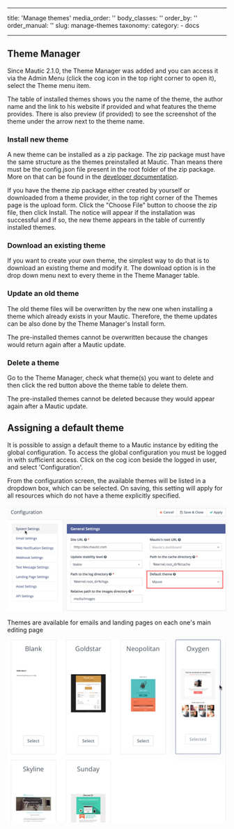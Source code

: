 ---
title: 'Manage themes'
media_order: ''
body_classes: ''
order_by: ''
order_manual: ''
slug: manage-themes
taxonomy:
    category:
        - docs

------------------
## Theme Manager

Since Mautic 2.1.0, the Theme Manager was added and you can access it via the Admin Menu (click the cog icon in the top right corner to open it), select the Theme menu item.

The table of installed themes shows you the name of the theme, the author name and the link to his website if provided and what features the theme provides. There is also preview (if provided) to see the screenshot of the theme under the arrow next to the theme name.

### Install new theme

A new theme can be installed as a zip package. The zip package must have the same structure as the themes preinstalled at Mautic. Than means there must be the config.json file present in the root folder of the zip package. More on that can be found in the [developer documentation][developer documentation].

If you have the theme zip package either created by yourself or downloaded from a theme provider, in the top right corner of the Themes page is the upload form. Click the "Choose File" button to choose the zip file, then click Install. The notice will appear if the installation was successful and if so, the new theme appears in the table of currently installed themes.

### Download an existing theme

If you want to create your own theme, the simplest way to do that is to download an existing theme and modify it. The download option is in the drop down menu next to every theme in the Theme Manager table.

### Update an old theme

The old theme files will be overwritten by the new one when installing a theme which already exists in your Mautic. Therefore, the theme updates can be also done by the Theme Manager's Install form.

The pre-installed themes cannot be overwritten because the changes would return again after a Mautic update.

### Delete a theme

Go to the Theme Manager, check what theme(s) you want to delete and then click the red button above the theme table to delete them.

The pre-installed themes cannot be deleted because they would appear again after a Mautic update.

## Assigning a default theme

It is possible to assign a default theme to a Mautic instance by editing the global configuration.  To access the global configuration you must be logged in with sufficient access.  Click on the cog icon beside the logged in user, and select 'Configuration'.

From the configuration screen, the available themes will be listed in a dropdown box, which can be selected.  On saving, this setting will apply for all resources which do not have a theme explicitly specified.

![Configure themes under Administration Settings->System Settings](theme-config.jpg)

Themes are available for emails and landing pages on each one's main editing page

![Select a theme for a new page](themes2.jpg)



[developer documentation]:<https://developer.mautic.org/#theme-directory-structure>